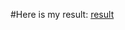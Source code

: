 #Here is my result: [result](https://github.com/ophwsjtu18/ohw22f/blob/main/LLH/Homework3/result.mp4)
